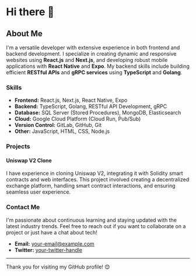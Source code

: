# Hi there 👋

## About Me

I'm a versatile developer with extensive experience in both frontend and backend development. I specialize in creating dynamic and responsive websites using **React.js** and **Next.js**, and developing robust mobile applications with **React Native** and **Expo**. My backend skills include building efficient **RESTful APIs** and **gRPC services** using **TypeScript** and **Golang**.

### Skills

- **Frontend:** React.js, Next.js, React Native, Expo
- **Backend:** TypeScript, Golang, RESTful API Development, gRPC
- **Database:** SQL Server (Stored Procedures), MongoDB, Elasticsearch
- **Cloud:** Google Cloud Platform (Cloud Run, Pub/Sub)
- **Version Control:** GitLab, GitHub, Git
- **Other:** JavaScript, HTML, CSS, Node.js

### Projects

#### Uniswap V2 Clone

I have experience in cloning Uniswap V2, integrating it with Solidity smart contracts and web interfaces. This project involved creating a decentralized exchange platform, handling smart contract interactions, and ensuring seamless user experience.

### Contact Me

I'm passionate about continuous learning and staying updated with the latest industry trends. Feel free to reach out if you want to collaborate on a project or just have a chat about tech!

- **Email:** [your-email@example.com](mailto:com100pb@gmail.com)
- **Twitter:** [your-twitter-handle]([https://twitter.com/your-twitter-handle](https://x.com/com100pb))

---

Thank you for visiting my GitHub profile! 😊
